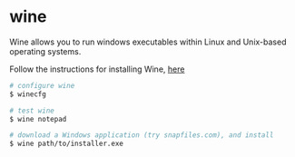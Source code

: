 # wine

Wine allows you to run windows executables within Linux and Unix-based operating systems.

Follow the instructions for installing Wine, [here](https://wiki.winehq.org/Ubuntu)

```bash
# configure wine
$ winecfg

# test wine
$ wine notepad

# download a Windows application (try snapfiles.com), and install
$ wine path/to/installer.exe
```
